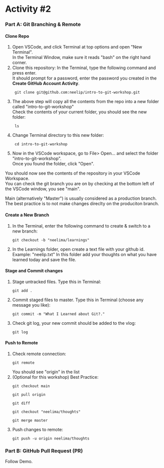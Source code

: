 # Activity #2

### Part A: Git Branching & Remote  

#### Clone Repo
1. Open VSCode, and click Terminal at top options and open "New Terminal".  
    In the Terminal Window, make sure it reads "bash" on the right hand corner. 
2. Clone this repository:
   In the Terminal, type the following command and press enter.  
   It should prompt for a password, enter the password you created in the **Create GitHub Account Activity**.
   ```
    git clone git@github.com:neelip/intro-to-git-workshop.git
   ```   
3. The above step will copy all the contents from the repo into a new folder called "intro-to-git-workshop"  
   Check the contents of your current folder, you should see the new folder:
   ```
    ls
   ```
4. Change Terminal directory to this new folder: 
   ```
    cd intro-to-git-workshop
   ```
5. Now in the VSCode workspace, go to File> Open...  and select the folder "intro-to-git-workshop".  
   Once you found the folder, click "Open". 

You should now see the contents of the repository in your VSCode Workspace.  
You can check the git branch you are on by checking at the bottom left of the VSCode window, you see "main". 

Main (alternatively "Master") is usually considered as a production branch. 
The best practice is to not make changes direclty on the produciton branch. 

  
#### Create a New Branch 
1. In the Terminal, enter the following command to create & switch to a new branch:
   ```
   git checkout -b "neelima/learnings"
   ```
2. In the Learnings folder, open create a text file with your github id. Example: "neelip.txt"
   In this folder add your thoughts on what you have learned today and save the file.

#### Stage and Commit changes
1. Stage untracked files. Type this in Terminal:
   ```
   git add .
   ```
4. Commit staged files to master. Type this in Terminal (choose any message you like):
   ```
   git commit -m "What I Learned about Git?."
   ```
5. Check git log, your new commit should be added to the vlog:
   ```
   git log
   ```

#### Push to Remote
1. Check remote connection:
   ```
   git remote 
   ```  
   You should see "origin" in the list
2. (Optional for this workshop) Best Practice:
   ```
   git checkout main
   ```
   ```  
   git pull origin
   ```  
   ```
   git diff
   ```
   ```
   git checkout "neelima/thoughts"
   ```  
   ```
   git merge master
   ```
3. Push changes to remote:
   ```
   git push -u origin neelima/thoughts
   ```

### Part B: GitHub Pull Request (PR)  
Follow Demo. 

